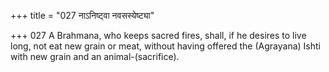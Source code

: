 +++
title = "027 नाऽनिष्ट्वा नवसस्येष्ट्या"

+++
027	A Brahmana, who keeps sacred fires, shall, if he desires to live long, not eat new grain or meat, without having offered the (Agrayana) Ishti with new grain and an animal-(sacrifice).